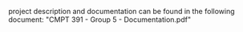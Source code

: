 project description and documentation can be found in the following document: "CMPT 391 - Group 5 - Documentation.pdf"
